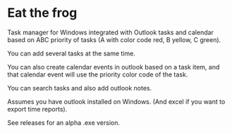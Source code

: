 # Eat the frog
Task manager for Windows integrated with Outlook tasks and calendar based on ABC priority of tasks (A with color code red, B yellow, C green). 

You can add several tasks at the same time.

You can also create calendar events in outlook based on a task item, and that calendar event will use the priority color code of the task.

You can search tasks and also add outlook notes.

Assumes you have outlook installed on Windows. (And excel if you want to export time reports).

See releases for an alpha .exe version.
